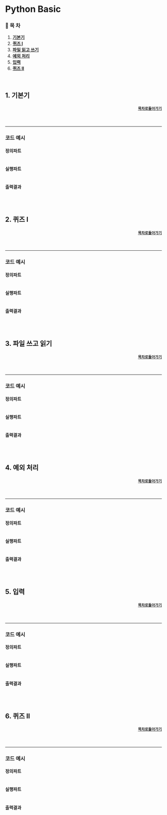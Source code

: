 # **Python Basic**

### 📌 **목 차**

1. [**기본기**](#1-기본기)
2. [**퀴즈 I**](#2-퀴즈-i)
3. [**파일 읽고 쓰기**](#3-파일-쓰고-읽기)
4. [**예외 처리**](#4-예외-처리)
5. [**입력**](#5-입력)
6. [**퀴즈 II**](#6-퀴즈-ii)

<br>

## **1. 기본기**
#### <p align=right>[**`목차로돌아가기`**](#📌-목-차)</p>

<br>

<p>
</p>

---

### 코드 예시
#### 정의파트
```python

```
#### 실행파트
```python

```
#### 출력결과
```python

```

<br>

## **2. 퀴즈 I**
#### <p align=right>[**`목차로돌아가기`**](#📌-목-차)</p>

<br>

<p>
</p>

---

### 코드 예시
#### 정의파트
```python

```
#### 실행파트
```python

```
#### 출력결과
```python

```

<br>

## **3. 파일 쓰고 읽기**
#### <p align=right>[**`목차로돌아가기`**](#📌-목-차)</p>

<br>

<p>
</p>

---

### 코드 예시
#### 정의파트
```python

```
#### 실행파트
```python

```
#### 출력결과
```python

```

<br>

## **4. 예외 처리**
#### <p align=right>[**`목차로돌아가기`**](#📌-목-차)</p>

<br>

<p>
</p>

---

### 코드 예시
#### 정의파트
```python

```
#### 실행파트
```python

```
#### 출력결과
```python

```

<br>

## **5. 입력**
#### <p align=right>[**`목차로돌아가기`**](#📌-목-차)</p>

<br>

<p>
</p>

---

### 코드 예시
#### 정의파트
```python

```
#### 실행파트
```python

```
#### 출력결과
```python

```

<br>

## **6. 퀴즈 II**
#### <p align=right>[**`목차로돌아가기`**](#📌-목-차)</p>

<br>

<p>
</p>

---

### 코드 예시
#### 정의파트
```python

```
#### 실행파트
```python

```
#### 출력결과
```python

```

<br>